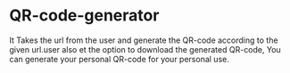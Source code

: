 # QR-code-generator
It Takes the url from the user and generate the QR-code according to the given url.user also et the option to download the generated QR-code, You can generate your personal QR-code for your personal use.
